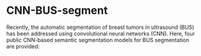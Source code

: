 # CNN-BUS-segment
Recently, the automatic segmentation of breast tumors in ultrasound (BUS) has been addressed using convolutional neural networks (CNN). Here, four public CNN-based semantic segmentation models for BUS segmentation are provided: 
